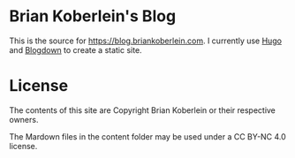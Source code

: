 # Brian Koberlein's Blog

This is the source for https://blog.briankoberlein.com. I currently use [Hugo](https://gohugo.io/) and [Blogdown](https://github.com/rstudio/blogdown) to create a static site.

# License

The contents of this site are Copyright Brian Koberlein or their respective owners. 

The Mardown files in the content folder may be used under a CC BY-NC 4.0 license.
